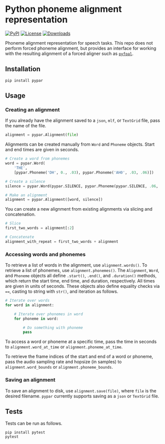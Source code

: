 # Python phoneme alignment representation

[![PyPI](https://img.shields.io/pypi/v/pypar.svg)](https://pypi.python.org/pypi/pypar)
[![License](https://img.shields.io/badge/License-MIT-blue.svg)](https://opensource.org/licenses/MIT)
[![Downloads](https://pepy.tech/badge/pypar)](https://pepy.tech/project/pypar)

Phoneme alignment representation for speech tasks. This repo does not perform
forced phoneme alignment, but provides an interface for working with the
resulting alignment of a forced aligner such as
[`pyfoal`](https://github.com/maxrmorrison/pyfoal).


## Installation

`pip install pypar`


## Usage

### Creating an alignment

If you already have the alignment saved to a `json`, `mlf`, or `TextGrid`
file, pass the name of the file.

```python
alignment = pypar.Alignment(file)
```

Alignments can be created manually from `Word` and `Phoneme` objects. Start and
end times are given in seconds.

```python
# Create a word from phonemes
word = pypar.Word(
    'THE',
    [pypar.Phoneme('DH', 0., .03), pypar.Phoneme('AH0', .03, .06)])

# Create a silence
silence = pypar.Word(pypar.SILENCE, pypar.Phoneme(pypar.SILENCE, .06, .16))

# Make an alignment
alignment = pypar.Alignment([word, silence])
```

You can create a new alignment from existing alignments via slicing and
concatenation.

```python
# Slice
first_two_words = alignment[:2]

# Concatenate
alignment_with_repeat = first_two_words + alignment
```


### Accessing words and phonemes

To retrieve a list of words in the alignment, use `alignment.words()`.
To retrieve a list of phonemes, use `alignment.phonemes()`. The `Alignment`,
`Word`, and `Phoneme` objects all define `.start()`, `.end()`, and
`.duration()` methods, which return the start time, end time, and duration,
respectively. All times are given in units of seconds. These objects also
define equality checks via `==`, casting to string with `str()`, and iteration
as follows.

```python
# Iterate over words
for word in alignment:

    # Iterate over phonemes in word
    for phoneme in word:

        # Do something with phoneme
        pass
```

To access a word or phoneme at a specific time, pass the time in seconds to
`alignment.word_at_time` or `alignment.phoneme_at_time`.

To retrieve the frame indices of the start and end of a word or phoneme, pass
the audio sampling rate and hopsize (in samples) to `alignment.word_bounds` or
`alignment.phoneme_bounds`.


### Saving an alignment

To save an alignment to disk, use `alignment.save(file)`, where `file` is the
desired filename. `pypar` currently supports saving as a `json` or `TextGrid`
file.


## Tests

Tests can be run as follows.

```
pip install pytest
pytest
```
